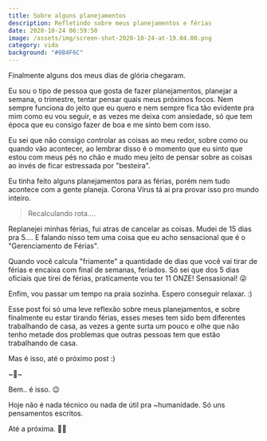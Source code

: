 ```yaml
---
title: Sobre alguns planejamentos
description: Refletindo sobre meus planejamentos e férias
date: 2020-10-24 06:59:50
image: /assets/img/screen-shot-2020-10-24-at-19.04.00.png
category: vida
background: "#0B4F6C"
---
```

Finalmente alguns dos meus dias de glória chegaram.

Eu sou o tipo de pessoa que gosta de fazer planejamentos, planejar a semana, o trimestre, tentar pensar quais meus próximos focos. Nem sempre funciona do jeito que eu quero e nem sempre fica tão evidente pra mim como eu vou seguir, e as vezes me deixa com ansiedade, só que tem época que eu consigo fazer de boa e me sinto bem com isso.

Eu sei que não consigo controlar as coisas ao meu redor, sobre como ou quando vão acontecer, ao lembrar disso é o momento que eu sinto que estou com meus pés no chão e mudo meu jeito de pensar sobre as coisas ao invés de ficar estressada por "besteira".

Eu tinha feito alguns planejamentos para as férias, porém nem tudo acontece com a gente planeja. Corona Vírus tá aí pra provar isso pro mundo inteiro.

> Recalculando rota....

Replanejei minhas férias, fui atras de cancelar as coisas. Mudei de 15 dias pra 5.... E falando nisso tem uma coisa que eu acho sensacional que é o "Gerenciamento de Férias".

Quando você calcula "friamente" a quantidade de dias que você vai tirar de férias e encaixa com final de semanas, feriados. Só sei que dos 5 dias oficiais que tirei de férias, praticamente vou ter 11 ONZE! Sensasional! 😜

Enfim, vou passar um tempo na praia sozinha. Espero conseguir relaxar. :)

Esse post foi só uma leve reflexão sobre meus planejamentos, e sobre finalmente eu estar tirando férias, esses meses tem sido bem diferentes trabalhando de casa, as vezes a gente surta um pouco e olhe que não tenho metade dos problemas que outras pessoas tem que estão trabalhando de casa.

Mas é isso, até o próximo post :)

\~🌟\~

Bem.. é isso. 😉

Hoje não é nada técnico ou nada de útil pra ~humanidade. Só uns pensamentos escritos.

Até a próxima. 🤙🏽